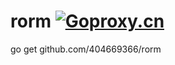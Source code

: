 # rorm [![Goproxy.cn](https://goproxy.cn/stats/<module-path>/badges/download-count.svg)](https://goproxy.cn)
go get github.com/404669366/rorm
